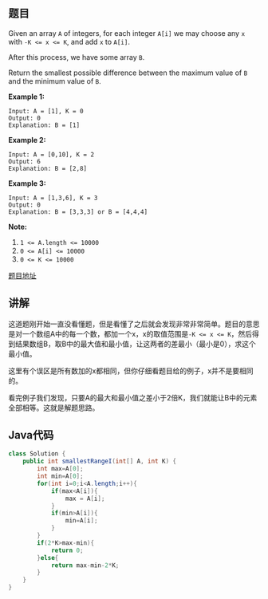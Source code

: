 ## 题目

Given an array `A` of integers, for each integer `A[i]` we may choose any `x` with `-K <= x <= K`, and add `x` to `A[i]`.

After this process, we have some array `B`.

Return the smallest possible difference between the maximum value of `B` and the minimum value of `B`.


**Example 1:**
```
Input: A = [1], K = 0
Output: 0
Explanation: B = [1]
```

**Example 2:**
```
Input: A = [0,10], K = 2
Output: 6
Explanation: B = [2,8]
```

**Example 3:**
```
Input: A = [1,3,6], K = 3
Output: 0
Explanation: B = [3,3,3] or B = [4,4,4]
```

**Note:**

1. `1 <= A.length <= 10000`
2. `0 <= A[i] <= 10000`
3. `0 <= K <= 10000`

[题目地址](https://leetcode.com/problems/smallest-range-i/)

## 讲解

这道题刚开始一直没看懂题，但是看懂了之后就会发现非常非常简单。题目的意思是对一个数组A中的每一个数，都加一个x，x的取值范围是`-K <= x <= K`，然后得到结果数组B，取B中的最大值和最小值，让这两者的差最小（最小是0），求这个最小值。

这里有个误区是所有数加的x都相同，但你仔细看题目给的例子，x并不是要相同的。

看完例子我们发现，只要A的最大和最小值之差小于2倍K，我们就能让B中的元素全部相等。这就是解题思路。

## Java代码

```java
class Solution {
    public int smallestRangeI(int[] A, int K) {
        int max=A[0];
        int min=A[0];
        for(int i=0;i<A.length;i++){
            if(max<A[i]){
                max = A[i];
            }
            if(min>A[i]){
                min=A[i];
            }
        }
        if(2*K>max-min){
            return 0;
        }else{
            return max-min-2*K;
        }
    }
}
```

